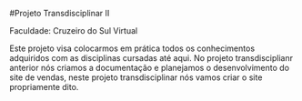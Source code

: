 #Projeto Transdisciplinar II

Faculdade: Cruzeiro do Sul Virtual

Este projeto visa colocarmos em prática todos os conhecimentos adquiridos com as disciplinas cursadas até aqui. No projeto transdisciplianr anterior nós criamos a documentação e planejamos o desenvolvimento do site de vendas, neste projeto transdisciplinar nós vamos criar o site propriamente dito.
